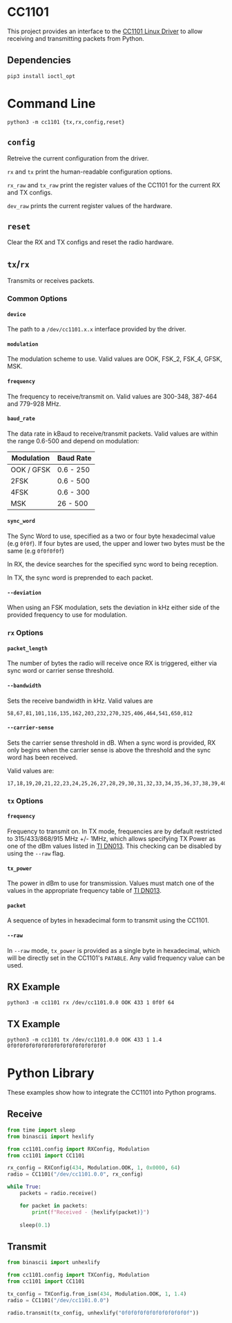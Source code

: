 # CC1101

This project provides an interface to the [CC1101 Linux Driver](https://github.com/28757B2/cc1101_driver) to allow receiving and transmitting packets from Python.

## Dependencies

    pip3 install ioctl_opt

# Command Line

    python3 -m cc1101 {tx,rx,config,reset}

## `config`
Retreive the current configuration from the driver.

`rx` and `tx` print the human-readable configuration options.

`rx_raw` and `tx_raw` print the register values of the CC1101 for the current RX and TX configs.

`dev_raw` prints the current register values of the hardware.

## `reset`
Clear the RX and TX configs and reset the radio hardware.

## `tx`/`rx`

Transmits or receives packets.

###  Common Options

#### `device`
The path to a `/dev/cc1101.x.x` interface provided by the driver.

#### `modulation`
The modulation scheme to use. Valid values are OOK, FSK_2, FSK_4, GFSK, MSK.

#### `frequency`
The frequency to receive/transmit on. Valid values are 300-348, 387-464 and 779-928 MHz.

#### `baud_rate`
The data rate in kBaud to receive/transmit packets. Valid values are within the range 0.6-500 and depend on modulation:

| Modulation | Baud Rate |
|------------|-----------|
| OOK / GFSK | 0.6 - 250 |
| 2FSK       | 0.6 - 500 |
| 4FSK       | 0.6 - 300 |
| MSK        | 26 - 500  |

#### `sync_word`
The Sync Word to use, specified as a two or four byte hexadecimal value (e.g `0f0f`). If four bytes are used, the upper and lower two bytes must be the same (e.g `0f0f0f0f`) 

In RX, the device searches for the specified sync word to being reception. 

In TX, the sync word is preprended to each packet.

#### `--deviation`
When using an FSK modulation, sets the deviation in kHz either side of the provided frequency to use for modulation. 

### `rx` Options

#### `packet_length`
The number of bytes the radio will receive once RX is triggered, either via sync word or carrier sense threshold. 

#### `--bandwidth`
Sets the receive bandwidth in kHz. Valid values are

    58,67,81,101,116,135,162,203,232,270,325,406,464,541,650,812

#### `--carrier-sense`
Sets the carrier sense threshold in dB. When a sync word is provided, RX only begins when the carrier sense is above the threshold and the sync word has been received.

Valid values are:

    17,18,19,20,21,22,23,24,25,26,27,28,29,30,31,32,33,34,35,36,37,38,39,40,41,42,43,44,45,46,47,48

### `tx` Options

#### `frequency`
Frequency to transmit on. In TX mode, frequencies are by default restricted to 315/433/868/915 MHz +/- 1MHz, which allows specifying TX Power as one of the dBm values listed in [TI DN013](https://www.ti.com/lit/an/swra151a/swra151a.pdf). This checking can be disabled by using the `--raw` flag.

#### `tx_power`
The power in dBm to use for transmission. Values must match one of the values in the appropriate frequency table of [TI DN013](https://www.ti.com/lit/an/swra151a/swra151a.pdf).

#### `packet`
A sequence of bytes in hexadecimal form to transmit using the CC1101.

#### `--raw`
In `--raw` mode, `tx_power` is provided as a single byte in hexadecimal, which will be directly set in the CC1101's `PATABLE`. Any valid frequency value can be used.

## RX Example
    python3 -m cc1101 rx /dev/cc1101.0.0 OOK 433 1 0f0f 64

## TX Example
    python3 -m cc1101 tx /dev/cc1101.0.0 OOK 433 1 1.4 0f0f0f0f0f0f0f0f0f0f0f0f0f0f0f0f

# Python Library
These examples show how to integrate the CC1101 into Python programs.

## Receive
```python
from time import sleep
from binascii import hexlify

from cc1101.config import RXConfig, Modulation
from cc1101 import CC1101

rx_config = RXConfig(434, Modulation.OOK, 1, 0x0000, 64)
radio = CC1101("/dev/cc1101.0.0", rx_config)

while True:
    packets = radio.receive()

    for packet in packets:
        print(f"Received - {hexlify(packet)}")
    
    sleep(0.1)
```


## Transmit
```python
from binascii import unhexlify

from cc1101.config import TXConfig, Modulation
from cc1101 import CC1101

tx_config = TXConfig.from_ism(434, Modulation.OOK, 1, 1.4)
radio = CC1101("/dev/cc1101.0.0")

radio.transmit(tx_config, unhexlify("0f0f0f0f0f0f0f0f0f0f0f"))
```
